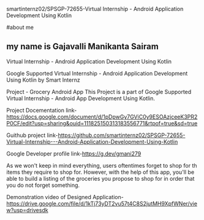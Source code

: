 smartinternz02/SPSGP-72655-Virtual Internship - Android Application Development Using Kotlin

#about me
## my name is   Gajavalli Manikanta Sairam

Virtual Internship - Android Application Development Using Kotlin

Google Supported Virtual Internship - Android Application Development Using Kotlin by Smart Internz

Project - Grocery Android App This Project is a part of Google Supported Virtual Internship - Android App Development Using Kotlin.

Project Docementation link-https://docs.google.com/document/d/1pDpwGy7GViC0y9ESOAzjceeK3PR2P0CF/edit?usp=sharing&ouid=111825150313183556771&rtpof=true&sd=true

Guithub project link-https://github.com/smartinternz02/SPSGP-72655-Virtual-Internship---Android-Application-Development-Using-Kotlin

Google Developer profile link-https://g.dev/gmani279

As we won't keep in mind everything, users oftentimes forget to shop for th items they require to shop for.
 However, with the help of this app, you'll be able to build a listing of the groceries you propose to shop for in order that you do not forget something.

Demonstration video of Designed Application-https://drive.google.com/file/d/1kTj73yDT2vu57t4C8S2jutMH9XpfWNer/view?usp=drivesdk


